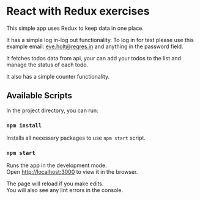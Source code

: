 # React with Redux exercises

This simple app uses Redux to keep data in one place.

It has a simple log in-log out functionality.
To log in for test please use this example email: eve.holt@reqres.in and anything in the password field.

It fetches todos data from api, your can add your todos to the list and manage the status of each todo.

It also has a simple counter functionality.

## Available Scripts

In the project directory, you can run:

### `npm install`

Installs all necessary packages to use `npm start` script.

### `npm start`

Runs the app in the development mode.<br />
Open [http://localhost:3000](http://localhost:3000) to view it in the browser.

The page will reload if you make edits.<br />
You will also see any lint errors in the console.

